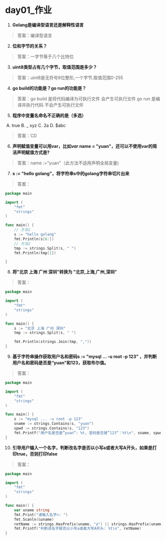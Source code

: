 # day01_作业

1. **Golang是编译型语言还是解释性语言**

> 答案：编译型语言



2. **位和字节的关系？**

> 答案：一字节等于八个比特位



3. **uint8类型占有几个字节，取值范围是多少？**

> 答案：uint8是无符号8位整形,一个字节,取值范围0-255



4. **go build的功能是？go run的功能是？**

> 答案：go build 是将代码编译为可执行文件  会产生可执行文件
> 			go run   是编译并执行代码		 不会产生可执行文件



5. **程序中变量名命名不正确的是（多选）**

​        A.  true  B.  _ xyz   C. 2a    D. $abc

> 答案：CD



6. **声明赋值变量可以用var，比如*var* name = "yuan"，还可以不使用var的简洁声明赋值方式是?**

> 答案：name :="yuan"（此方法不适用声明全局变量)



7. **s := "hello golang"，将字符串s中的golang字符串切片出来**

> 答案：

```go
package main

import (
	"fmt"
	"strings"
)

func main() {
	// 方法1
	s := "hello golang"
	fmt.Println(s[6:])
	// 方法2
	tmp := strings.Split(s, " ")
	fmt.Println(tmp[1])

}
```



8. **将"北京 上海 广州 深圳"转换为 "北京,上海,广州,深圳"**

> 答案：

```go
package main

import (
	"fmt"
	"strings"
)

func main() {
	s := "北京 上海 广州 深圳"
	tmp := strings.Split(s, " ")

	fmt.Println(strings.Join(tmp, ","))
}
```



9. **基于字符串操作获取用户名和密码s := "mysql ... -u root -p 123"  ，并判断用户名和密码是否是“yuan”和123，获取布尔值。**

> 答案：

```go
package main

import (
	"fmt"
	"strings"
)

func main() {
	s := "mysql ... -u root -p 123"
	sname := strings.Contains(s, "yuan")
	spwd := strings.Contains(s, "123")
	fmt.Printf("用户名是否是”yuan“: %t, 密码是否是”123“：%t\n", sname, spwd)
}

```



10. **引导用户输入一个名字，判断改名字是否以小写a或者大写A开头，如果是打印true，否则打印false**

> 答案：

```go
package main

import (
	"fmt"
	"strings"
)

func main() {
	var uname string
	fmt.Print("请输入名字>: ")
	fmt.Scanln(&uname)
	retName := strings.HasPrefix(uname, "a") || strings.HasPrefix(uname, "A")
	fmt.Printf("判断该名字是否以小写a或者大写A开头: %t\n", retName)
}
```

 